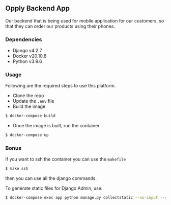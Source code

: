## Opply Backend App

Our backend that is being used for mobile application for our customers, 
so that they can order our products using their phones. 

### Dependencies

- Django v4.2.7
- Docker v20.10.8
- Python v3.9.6

### Usage

Following are the required steps to use this platform.

- Clone the repo
- Update the `.env` file
- Build the image
```sh
$ docker-compose build
```
- Once the image is built, run the container
```sh
$ docker-compose up
```

### Bonus

If you want to ssh the container you can use the `makefile`

```sh
$ make ssh
```
then you can use all the django commands.

To generate static files for Django Admin, use:

```sh
$ docker-compose exec app python manage.py collectstatic --no-input --clear
```
